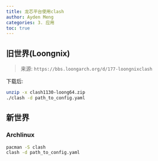 ```yaml
---
title: 龙芯平台使用clash
author: Ayden Meng
categories: 3. 应用
toc: true
---
```


## 旧世界(Loongnix)

> 来源: `https://bbs.loongarch.org/d/177-loongnixclash`

下载后:
```bash
unzip -x clash1130-loong64.zip
./clash -d path_to_config.yaml
```


## 新世界

### Archlinux

```bash
pacman -S clash
clash -d path_to_config.yaml
```
